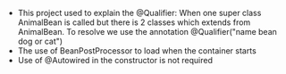 - This project used to explain the @Qualifier: When one super class AnimalBean is called but there is 2 classes
which extends from AnimalBean. To resolve we use the annotation @Qualifier("name bean dog or cat")
- The use of BeanPostProcessor to load when the container starts 
- Use of @Autowired in the constructor is not required
